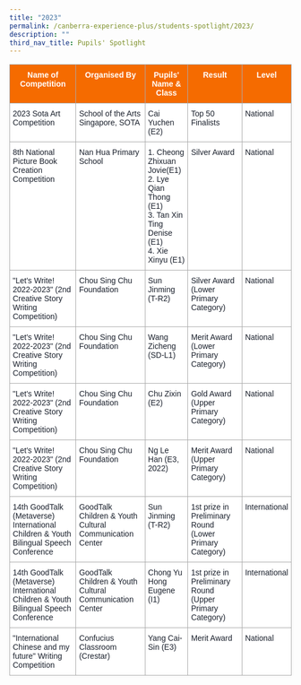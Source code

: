 ```yaml
---
title: "2023"
permalink: /canberra-experience-plus/students-spotlight/2023/
description: ""
third_nav_title: Pupils' Spotlight
---
```

<style type="text/css">
.tg  {border-collapse:collapse;border-color:#aaa;border-spacing:0;}
.tg td{background-color:#fff;border-color:#aaa;border-style:solid;border-width:1px;color:#333;
  font-family:Arial, sans-serif;font-size:14px;overflow:hidden;padding:10px 5px;word-break:normal;}
.tg th{background-color:#f38630;border-color:#aaa;border-style:solid;border-width:1px;color:#fff;
  font-family:Arial, sans-serif;font-size:14px;font-weight:normal;overflow:hidden;padding:10px 5px;word-break:normal;}
.tg .tg-mv92{background-color:#f56b00;color:#ffffff;font-weight:bold;text-align:center;vertical-align:top}
.tg .tg-ryel{background-color:#FFF;color:#1A202C;text-align:left;vertical-align:top}
</style>
<table class="tg">
<thead>
  <tr>
    <th class="tg-mv92">Name of Competition</th>
    <th class="tg-mv92">Organised By</th>
    <th class="tg-mv92">Pupils' Name &amp; Class</th>
    <th class="tg-mv92">Result</th>
    <th class="tg-mv92">Level<br></th>
  </tr>
</thead>
<tbody>
  <tr>
    <td class="tg-ryel">2023 Sota Art Competition</td>
    <td class="tg-ryel">School of the Arts Singapore, SOTA</td>
    <td class="tg-ryel">Cai Yuchen (E2)</td>
    <td class="tg-ryel">Top   50 Finalists</td>
    <td class="tg-ryel">National</td>
  </tr>
  <tr>
    <td class="tg-ryel">8th National Picture Book Creation Competition</td>
    <td class="tg-ryel">Nan Hua Primary School</td>
    <td class="tg-ryel">1. Cheong Zhixuan Jovie(E1)<br>2. Lye Qian Thong (E1)<br>3. Tan Xin Ting Denise (E1)<br>4. Xie Xinyu (E1)</td>
    <td class="tg-ryel">Silver   Award</td>
    <td class="tg-ryel">National</td>
  </tr>
  <tr>
    <td class="tg-ryel">"Let's   Write! 2022-2023" (2nd Creative Story Writing Competition)</td>
    <td class="tg-ryel">Chou Sing Chu Foundation</td>
    <td class="tg-ryel">Sun Jinming (T-R2)</td>
    <td class="tg-ryel">Silver   Award (Lower Primary Category)</td>
    <td class="tg-ryel">National</td>
  </tr>
  <tr>
    <td class="tg-ryel">"Let's Write! 2022-2023" (2nd Creative Story Writing Competition)</td>
    <td class="tg-ryel">Chou Sing Chu Foundation</td>
    <td class="tg-ryel">Wang Zicheng (SD-L1)</td>
    <td class="tg-ryel">Merit   Award (Lower Primary Category)</td>
    <td class="tg-ryel">National</td>
  </tr>
  <tr>
    <td class="tg-ryel">"Let's Write! 2022-2023" (2nd Creative Story Writing Competition)</td>
    <td class="tg-ryel">Chou Sing Chu Foundation</td>
    <td class="tg-ryel">Chu Zixin (E2)</td>
    <td class="tg-ryel">Gold   Award (Upper Primary Category)</td>
    <td class="tg-ryel">National</td>
  </tr>
  <tr>
    <td class="tg-ryel">"Let's Write! 2022-2023" (2nd Creative Story Writing Competition)</td>
    <td class="tg-ryel">Chou Sing Chu Foundation</td>
    <td class="tg-ryel">Ng Le Han (E3, 2022)</td>
    <td class="tg-ryel">Merit   Award (Upper Primary Category)</td>
    <td class="tg-ryel">National</td>
  </tr>
  <tr>
    <td class="tg-ryel">14th GoodTalk (Metaverse) International Children &amp; Youth Bilingual Speech Conference</td>
    <td class="tg-ryel">GoodTalk Children &amp; Youth Cultural Communication Center</td>
    <td class="tg-ryel">Sun Jinming (T-R2)</td>
    <td class="tg-ryel">1st   prize in Preliminary Round (Lower Primary Category)</td>
    <td class="tg-ryel">International</td>
  </tr>
  <tr>
    <td class="tg-ryel">14th GoodTalk (Metaverse) International Children &amp; Youth Bilingual Speech Conference</td>
    <td class="tg-ryel">GoodTalk Children &amp; Youth Cultural Communication Center</td>
    <td class="tg-ryel">Chong Yu Hong Eugene (I1)</td>
    <td class="tg-ryel">1st   prize in Preliminary Round (Upper Primary Category)</td>
    <td class="tg-ryel">International</td>
  </tr>
  <tr>
    <td class="tg-ryel">"International Chinese and my future" Writing Competition</td>
    <td class="tg-ryel">Confucius Classroom (Crestar)</td>
    <td class="tg-ryel">Yang Cai-Sin (E3)</td>
    <td class="tg-ryel">Merit Award</td>
    <td class="tg-ryel">National</td>
  </tr>
</tbody>
</table>
